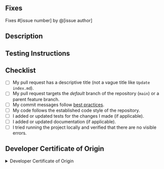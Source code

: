 ## Fixes
<!-- If PR doesn't fully resolve the issue, replace 'Fixes' below with 'Related to'. -->
<!-- If there is no issue being resolved, please consider opening one before creating this pull request. -->
Fixes #[issue number] by @[issue author]

## Description
<!-- Concisely describe what the pull request does. -->
<!-- Add screenshots, videos, or other media to show the problem and the solution when appropriate. -->

## Testing Instructions
<!-- Give steps for the reviewer to verify that this PR fixes the problem; or delete this section entirely. -->

## Checklist
<!-- Replace  the [ ] with [x] to check the boxes. -->
- [ ] My pull request has a descriptive title (not a vague title like `Update index.md`).
- [ ] My pull request targets the *default* branch of the repository (`main`) or a parent feature branch.
- [ ] My commit messages follow [best practices][best_practices].
- [ ] My code follows the established code style of the repository.
- [ ] I added or updated tests for the changes I made (if applicable).
- [ ] I added or updated documentation (if applicable).
- [ ] I tried running the project locally and verified that there are no visible errors.

[best_practices]:https://git-scm.com/book/en/v2/Distributed-Git-Contributing-to-a-Project#_commit_guidelines

## Developer Certificate of Origin
<!-- You must read and understand the following attestation. -->

<details>
<summary>Developer Certificate of Origin</summary>

```
Developer Certificate of Origin
Version 1.1

Copyright (C) 2004, 2006 The Linux Foundation and its contributors.
1 Letterman Drive
Suite D4700
San Francisco, CA, 94129

Everyone is permitted to copy and distribute verbatim copies of this
license document, but changing it is not allowed.


Developer's Certificate of Origin 1.1

By making a contribution to this project, I certify that:

(a) The contribution was created in whole or in part by me and I
    have the right to submit it under the open source license
    indicated in the file; or

(b) The contribution is based upon previous work that, to the best
    of my knowledge, is covered under an appropriate open source
    license and I have the right under that license to submit that
    work with modifications, whether created in whole or in part
    by me, under the same open source license (unless I am
    permitted to submit under a different license), as indicated
    in the file; or

(c) The contribution was provided directly to me by some other
    person who certified (a), (b) or (c) and I have not modified
    it.

(d) I understand and agree that this project and the contribution
    are public and that a record of the contribution (including all
    personal information I submit with it, including my sign-off) is
    maintained indefinitely and may be redistributed consistent with
    this project or the open source license(s) involved.
```

</details>
